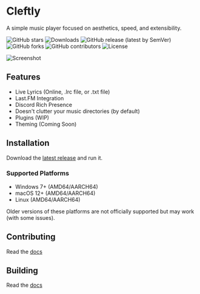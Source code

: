 # Cleftly

A simple music player focused on aesthetics, speed, and extensibility.

![GitHub stars](https://img.shields.io/github/stars/wxllow/cleftly?style=flat) ![Downloads](https://img.shields.io/github/downloads/wxllow/cleftly/total) ![GitHub release (latest by SemVer)](https://img.shields.io/github/downloads/wxllow/cleftly/latest/total) ![GitHub forks](https://img.shields.io/github/forks/wxllow/cleftly?style=flat) ![GitHub contributors](https://img.shields.io/github/contributors/wxllow/cleftly) ![License](https://img.shields.io/github/license/wxllow/cleftly)

![Screenshot](/assets/screenshot1.png)

## Features

- Live Lyrics (Online, .lrc file, or .txt file)
- Last.FM Integration
- Discord Rich Presence
- Doesn't clutter your music directories (by default)
- Plugins (WIP)
- Theming (Coming Soon)

## Installation

Download the [latest release](https://github.com/wxllow/cleftly/releases/latest) and run it.

### Supported Platforms

- Windows 7+ (AMD64/AARCH64)
- macOS 12+ (AMD64/AARCH64)
- Linux (AMD64/AARCH64)

Older versions of these platforms are not officially supported but may work (with some issues).

## Contributing

Read the [docs](https://docs.cleftly.com/contributing/)

## Building

Read the [docs](https://docs.cleftly.com/building/)
